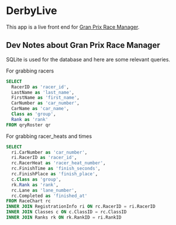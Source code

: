 # DerbyLive

This app is a live front end for [Gran Prix Race Manager](https://grandprix-software-central.com/).

## Dev Notes about Gran Prix Race Manager

SQLite is used for the database and here are some relevant queries.

For grabbing racers

```sql
SELECT
  RacerID as 'racer_id',
  LastName as 'last_name',
  FirstName as 'first_name',
  CarNumber as 'car_number',
  CarName as 'car_name',
  Class as 'group',
  Rank as 'rank'
FROM qryRoster qr
```

For grabbing racer_heats and times

```sql
SELECT
  ri.CarNumber as 'car_number',
  ri.RacerID as 'racer_id',
  rc.RacerHeat as 'racer_heat_number',
  rc.FinishTime as 'finish_seconds',
  rc.FinishPlace as 'finish_place',
  c.Class as 'group',
  rk.Rank as 'rank',
  rc.Lane as 'lane_number',
  rc.Completed as 'finished_at'
FROM RaceChart rc
INNER JOIN RegistrationInfo ri ON rc.RacerID = ri.RacerID
INNER JOIN Classes c ON c.ClassID = rc.ClassID
INNER JOIN Ranks rk ON rk.RankID = ri.RankID
```
